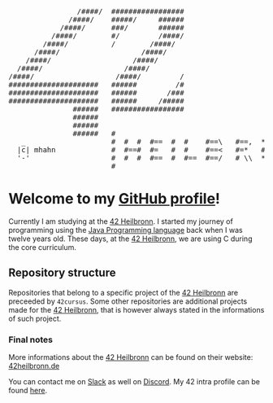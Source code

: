 <pre>
                /####/  #################                                      
              /####/    #####/     ######                                      
            /####/      ###/       ######                                      
          /####/        #/         /####/                                      
        /####/          /        /####/                                        
      /####/                   /####/                                          
    /####/                   /####/                                            
  /####/                   /####/                                              
/####/                   /####/         /                                      
#####################   ######         /#                                      
#####################   ######       /###                                      
#####################   ######     /#####                                      
               ######   #################                                      
               ######                                                          
               ######                                                          
               ######   #                                                      
   _                    #  #  #  #==  #  #    #==\   #==,  *==*  #\\  #  #\\  #
  |c| mhahn             #  #==#  #=   #  #    #==<   #=*   #  #  # \\ #  # \\ #
  '-'                   #  #  #  #==  #  #==  #==/   # \\  *==*  #  \\#  #  \\#
                        #                                                      
</pre>
# Welcome to my [GitHub profile](https://www.github.com/mhahnFr)!
Currently I am studying at the [42 Heilbronn](https://www.github.com/42-Heilbronn). I started my journey of programming using the [Java Programming language](https://www.github.com/openjdk) back when I was twelve years old. These days, at the [42 Heilbronn](https://www.github.com/42-Heilbronn), we are using C during the core curriculum.

## Repository structure
Repositories that belong to a specific project of the [42 Heilbronn](https://www.github.com/42-Heilbronn) are preceeded by ``42cursus``. Some other repositories are additional projects made for the [42 Heilbronn](https://www.github.com/42-Heilbronn), that is however always stated in the informations of such project.

### Final notes
More informations about the [42 Heilbronn](https://www.github.com/42-Heilbronn) can be found on their website: [42heilbronn.de](https://www.42heilbronn.de/learncoderepeat)

You can contact me on [Slack](https://42born2code.slack.com/team/U024Z2NSVK7) as well on [Discord](https://www.discordapp.com/users/831935383997644870). My 42 intra profile can be found [here](https://profile.intra.42.fr/users/mhahn).